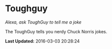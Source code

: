 # Toughguy
*Alexa, ask ToughGuy to tell me a joke*

The ToughGuy tells you nerdy Chuck Norris jokes.

**Last Updated:** 2016-03-03 20:28:24